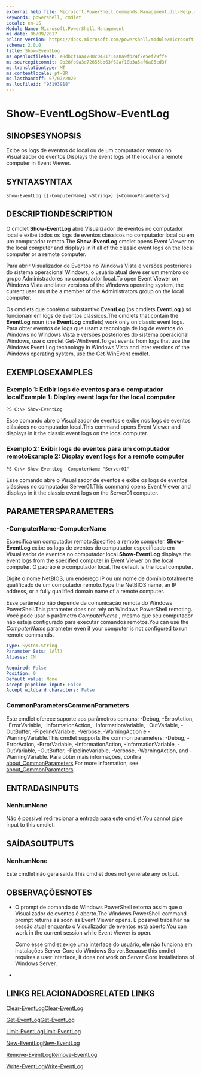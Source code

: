 ```yaml
---
external help file: Microsoft.PowerShell.Commands.Management.dll-Help.xml
keywords: powershell, cmdlet
Locale: en-US
Module Name: Microsoft.PowerShell.Management
ms.date: 06/09/2017
online version: https://docs.microsoft.com/powershell/module/microsoft.powershell.management/show-eventlog?view=powershell-5.1&WT.mc_id=ps-gethelp
schema: 2.0.0
title: Show-EventLog
ms.openlocfilehash: e8dbcf1aa4280c0481714a8a9fb24f2e5ef79ffe
ms.sourcegitcommit: 9b28fb9a3d72655bb63f62af18b3a5af6a05cd3f
ms.translationtype: MT
ms.contentlocale: pt-BR
ms.lasthandoff: 07/07/2020
ms.locfileid: "93193918"
---
```

# <span data-ttu-id="01d49-103">Show-EventLog</span><span class="sxs-lookup"><span data-stu-id="01d49-103">Show-EventLog</span></span>

## <span data-ttu-id="01d49-104">SINOPSE</span><span class="sxs-lookup"><span data-stu-id="01d49-104">SYNOPSIS</span></span>
<span data-ttu-id="01d49-105">Exibe os logs de eventos do local ou de um computador remoto no Visualizador de eventos.</span><span class="sxs-lookup"><span data-stu-id="01d49-105">Displays the event logs of the local or a remote computer in Event Viewer.</span></span>

## <span data-ttu-id="01d49-106">SYNTAX</span><span class="sxs-lookup"><span data-stu-id="01d49-106">SYNTAX</span></span>

```
Show-EventLog [[-ComputerName] <String>] [<CommonParameters>]
```

## <span data-ttu-id="01d49-107">DESCRIPTION</span><span class="sxs-lookup"><span data-stu-id="01d49-107">DESCRIPTION</span></span>
<span data-ttu-id="01d49-108">O cmdlet **Show-EventLog** abre Visualizador de eventos no computador local e exibe todos os logs de eventos clássicos no computador local ou em um computador remoto.</span><span class="sxs-lookup"><span data-stu-id="01d49-108">The **Show-EventLog** cmdlet opens Event Viewer on the local computer and displays in it all of the classic event logs on the local computer or a remote computer.</span></span>

<span data-ttu-id="01d49-109">Para abrir Visualizador de Eventos no Windows Vista e versões posteriores do sistema operacional Windows, o usuário atual deve ser um membro do grupo Administradores no computador local.</span><span class="sxs-lookup"><span data-stu-id="01d49-109">To open Event Viewer on Windows Vista and later versions of the Windows operating system, the current user must be a member of the Administrators group on the local computer.</span></span>

<span data-ttu-id="01d49-110">Os cmdlets que contêm o substantivo **EventLog** (os cmdlets **EventLog** ) só funcionam em logs de eventos clássicos.</span><span class="sxs-lookup"><span data-stu-id="01d49-110">The cmdlets that contain the **EventLog** noun (the **EventLog** cmdlets) work only on classic event logs.</span></span>
<span data-ttu-id="01d49-111">Para obter eventos de logs que usam a tecnologia de log de eventos do Windows no Windows Vista e versões posteriores do sistema operacional Windows, use o cmdlet Get-WinEvent.</span><span class="sxs-lookup"><span data-stu-id="01d49-111">To get events from logs that use the Windows Event Log technology in Windows Vista and later versions of the Windows operating system, use the Get-WinEvent cmdlet.</span></span>

## <span data-ttu-id="01d49-112">EXEMPLOS</span><span class="sxs-lookup"><span data-stu-id="01d49-112">EXAMPLES</span></span>

### <span data-ttu-id="01d49-113">Exemplo 1: Exibir logs de eventos para o computador local</span><span class="sxs-lookup"><span data-stu-id="01d49-113">Example 1: Display event logs for the local computer</span></span>

```
PS C:\> Show-EventLog
```

<span data-ttu-id="01d49-114">Esse comando abre o Visualizador de eventos e exibe nos logs de eventos clássicos no computador local.</span><span class="sxs-lookup"><span data-stu-id="01d49-114">This command opens Event Viewer and displays in it the classic event logs on the local computer.</span></span>

### <span data-ttu-id="01d49-115">Exemplo 2: Exibir logs de eventos para um computador remoto</span><span class="sxs-lookup"><span data-stu-id="01d49-115">Example 2: Display event logs for a remote computer</span></span>

```
PS C:\> Show-EventLog -ComputerName "Server01"
```

<span data-ttu-id="01d49-116">Esse comando abre o Visualizador de eventos e exibe os logs de eventos clássicos no computador Server01.</span><span class="sxs-lookup"><span data-stu-id="01d49-116">This command opens Event Viewer and displays in it the classic event logs on the Server01 computer.</span></span>

## <span data-ttu-id="01d49-117">PARAMETERS</span><span class="sxs-lookup"><span data-stu-id="01d49-117">PARAMETERS</span></span>

### <span data-ttu-id="01d49-118">-ComputerName</span><span class="sxs-lookup"><span data-stu-id="01d49-118">-ComputerName</span></span>
<span data-ttu-id="01d49-119">Especifica um computador remoto.</span><span class="sxs-lookup"><span data-stu-id="01d49-119">Specifies a remote computer.</span></span>
<span data-ttu-id="01d49-120">**Show-EventLog** exibe os logs de eventos do computador especificado em Visualizador de eventos no computador local.</span><span class="sxs-lookup"><span data-stu-id="01d49-120">**Show-EventLog** displays the event logs from the specified computer in Event Viewer on the local computer.</span></span>
<span data-ttu-id="01d49-121">O padrão é o computador local.</span><span class="sxs-lookup"><span data-stu-id="01d49-121">The default is the local computer.</span></span>

<span data-ttu-id="01d49-122">Digite o nome NetBIOS, um endereço IP ou um nome de domínio totalmente qualificado de um computador remoto.</span><span class="sxs-lookup"><span data-stu-id="01d49-122">Type the NetBIOS name, an IP address, or a fully qualified domain name of a remote computer.</span></span>

<span data-ttu-id="01d49-123">Esse parâmetro não depende da comunicação remota do Windows PowerShell.</span><span class="sxs-lookup"><span data-stu-id="01d49-123">This parameter does not rely on Windows PowerShell remoting.</span></span>
<span data-ttu-id="01d49-124">Você pode usar o parâmetro *ComputerName* , mesmo que seu computador não esteja configurado para executar comandos remotos.</span><span class="sxs-lookup"><span data-stu-id="01d49-124">You can use the *ComputerName* parameter even if your computer is not configured to run remote commands.</span></span>

```yaml
Type: System.String
Parameter Sets: (All)
Aliases: CN

Required: False
Position: 0
Default value: None
Accept pipeline input: False
Accept wildcard characters: False
```

### <span data-ttu-id="01d49-125">CommonParameters</span><span class="sxs-lookup"><span data-stu-id="01d49-125">CommonParameters</span></span>
<span data-ttu-id="01d49-126">Este cmdlet oferece suporte aos parâmetros comuns: -Debug, -ErrorAction, -ErrorVariable, -InformationAction, -InformationVariable, -OutVariable, -OutBuffer, -PipelineVariable, -Verbose, -WarningAction e -WarningVariable.</span><span class="sxs-lookup"><span data-stu-id="01d49-126">This cmdlet supports the common parameters: -Debug, -ErrorAction, -ErrorVariable, -InformationAction, -InformationVariable, -OutVariable, -OutBuffer, -PipelineVariable, -Verbose, -WarningAction, and -WarningVariable.</span></span> <span data-ttu-id="01d49-127">Para obter mais informações, confira [about_CommonParameters](https://go.microsoft.com/fwlink/?LinkID=113216).</span><span class="sxs-lookup"><span data-stu-id="01d49-127">For more information, see [about_CommonParameters](https://go.microsoft.com/fwlink/?LinkID=113216).</span></span>

## <span data-ttu-id="01d49-128">ENTRADAS</span><span class="sxs-lookup"><span data-stu-id="01d49-128">INPUTS</span></span>

### <span data-ttu-id="01d49-129">Nenhum</span><span class="sxs-lookup"><span data-stu-id="01d49-129">None</span></span>
<span data-ttu-id="01d49-130">Não é possível redirecionar a entrada para este cmdlet.</span><span class="sxs-lookup"><span data-stu-id="01d49-130">You cannot pipe input to this cmdlet.</span></span>

## <span data-ttu-id="01d49-131">SAÍDAS</span><span class="sxs-lookup"><span data-stu-id="01d49-131">OUTPUTS</span></span>

### <span data-ttu-id="01d49-132">Nenhum</span><span class="sxs-lookup"><span data-stu-id="01d49-132">None</span></span>
<span data-ttu-id="01d49-133">Este cmdlet não gera saída.</span><span class="sxs-lookup"><span data-stu-id="01d49-133">This cmdlet does not generate any output.</span></span>

## <span data-ttu-id="01d49-134">OBSERVAÇÕES</span><span class="sxs-lookup"><span data-stu-id="01d49-134">NOTES</span></span>

* <span data-ttu-id="01d49-135">O prompt de comando do Windows PowerShell retorna assim que o Visualizador de eventos é aberto.</span><span class="sxs-lookup"><span data-stu-id="01d49-135">The Windows PowerShell command prompt returns as soon as Event Viewer opens.</span></span> <span data-ttu-id="01d49-136">É possível trabalhar na sessão atual enquanto o Visualizador de eventos está aberto.</span><span class="sxs-lookup"><span data-stu-id="01d49-136">You can work in the current session while Event Viewer is open.</span></span>

  <span data-ttu-id="01d49-137">Como esse cmdlet exige uma interface do usuário, ele não funciona em instalações Server Core do Windows Server.</span><span class="sxs-lookup"><span data-stu-id="01d49-137">Because this cmdlet requires a user interface, it does not work on Server Core installations of Windows Server.</span></span>

*

## <span data-ttu-id="01d49-138">LINKS RELACIONADOS</span><span class="sxs-lookup"><span data-stu-id="01d49-138">RELATED LINKS</span></span>

[<span data-ttu-id="01d49-139">Clear-EventLog</span><span class="sxs-lookup"><span data-stu-id="01d49-139">Clear-EventLog</span></span>](Clear-EventLog.md)

[<span data-ttu-id="01d49-140">Get-EventLog</span><span class="sxs-lookup"><span data-stu-id="01d49-140">Get-EventLog</span></span>](Get-EventLog.md)

[<span data-ttu-id="01d49-141">Limit-EventLog</span><span class="sxs-lookup"><span data-stu-id="01d49-141">Limit-EventLog</span></span>](Limit-EventLog.md)

[<span data-ttu-id="01d49-142">New-EventLog</span><span class="sxs-lookup"><span data-stu-id="01d49-142">New-EventLog</span></span>](New-EventLog.md)

[<span data-ttu-id="01d49-143">Remove-EventLog</span><span class="sxs-lookup"><span data-stu-id="01d49-143">Remove-EventLog</span></span>](Remove-EventLog.md)

[<span data-ttu-id="01d49-144">Write-EventLog</span><span class="sxs-lookup"><span data-stu-id="01d49-144">Write-EventLog</span></span>](Write-EventLog.md)
